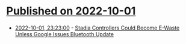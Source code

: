 # [Published on 2022-10-01](index.md)

* [2022-10-01, 23:23:00](https://mobile.slashdot.org/story/22/10/01/2015246/stadia-controllers-could-become-e-waste-unless-google-issues-bluetooth-update?utm_source=rss1.0mainlinkanon&utm_medium=feed) - [Stadia Controllers Could Become E-Waste Unless Google Issues Bluetooth Update](https://mobile.slashdot.org/story/22/10/01/2015246/stadia-controllers-could-become-e-waste-unless-google-issues-bluetooth-update?utm_source=rss1.0mainlinkanon&utm_medium=feed)
